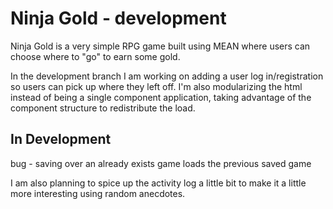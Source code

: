 
# Ninja Gold - development
Ninja Gold is a very simple RPG game built using MEAN where users can choose where to "go" to earn some gold.

In the development branch I am working on adding a user log in/registration so users can pick up where they left off. I'm also modularizing the html instead of being a single component application, taking advantage of the component structure to redistribute the load. 

## In Development 

bug - saving over an already exists game loads the previous saved game

I am also planning to spice up the activity log a little bit to make it a little more interesting using random anecdotes. 